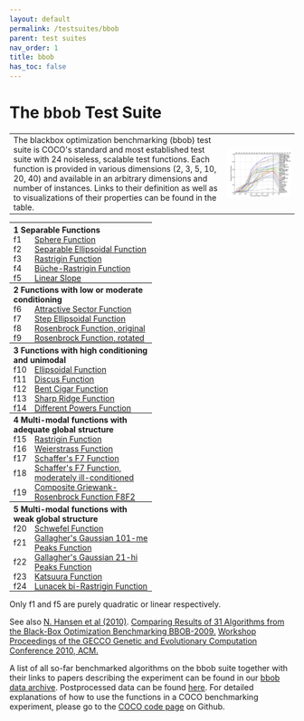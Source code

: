 ```yaml
---
layout: default
permalink: /testsuites/bbob
parent: test suites
nav_order: 1
title: bbob
has_toc: false
---
```



# The <font face="Courier">bbob</font> Test Suite

<table>
	<tr>
		<td style="width=50%">
			The blackbox optimization benchmarking (bbob) test suite is COCO's standard and most established test suite with 24 noiseless, scalable test functions. Each function is provided in various dimensions (2, 3, 5, 10, 20, 40) and available in an arbitrary dimensions and number of instances. Links to their definition as well as to visualizations of their properties can be found in the table.
		</td>
		<td style="padding-top:0px; padding-bottom:0px;">
			<a href="ecdf-bbob.html"><img src="examplefigure_all.png" alt="ECDF of runtimes for 31 algorithms on the bbob suite" width="100%"/></a>
		</td>
	</tr>
</table>

<table align="center" style="width:50%">
<tr>
   <th colspan=2 style="text-align:left; padding-bottom: 0px;">1 Separable Functions</th>
</tr>
<tr>
	<td style="width:5%; padding-top:0px; padding-bottom: 0px;">f1</td><td style="padding-top:0px; padding-bottom:0px;"><a href="https://numbbo.github.io/gforge/downloads/download16.00/bbobdocfunctions.pdf#page=5">Sphere Function</a></td>
</tr><tr>
	<td style="padding-top:0px; padding-bottom:0px;">f2</td><td style="padding-top:0px; padding-bottom:0px;"><a href="https://numbbo.github.io/gforge/downloads/download16.00/bbobdocfunctions.pdf#page=10">Separable Ellipsoidal Function</a></td>
</tr><tr>
	<td style="padding-top:0px; padding-bottom:0px;">f3</td><td style="padding-top:0px; padding-bottom:0px;"><a href="https://numbbo.github.io/gforge/downloads/download16.00/bbobdocfunctions.pdf#page=15">Rastrigin Function</a></td>
</tr><tr>
	<td style="padding-top:0px; padding-bottom:0px;">f4</td><td style="padding-top:0px; padding-bottom:0px;"><a href="https://numbbo.github.io/gforge/downloads/download16.00/bbobdocfunctions.pdf#page=20">Büche-Rastrigin Function</a></td>
</tr><tr>
	<td style="padding-top:0px; padding-bottom:0px;">f5</td><td style="padding-top:0px; padding-bottom:0px;"><a href="https://numbbo.github.io/gforge/downloads/download16.00/bbobdocfunctions.pdf#page=25">Linear Slope</a></td>
</tr>
<tr>
   <th colspan=2 style="text-align:left; padding-bottom: 0px;">2 Functions with low or moderate conditioning</th>
</tr>
<tr>
	<td style="padding-top:0px; padding-bottom:0px;">f6</td><td style="padding-top:0px; padding-bottom:0px;"><a href="https://numbbo.github.io/gforge/downloads/download16.00/bbobdocfunctions.pdf#page=30">Attractive Sector Function</a></td>
</tr><tr>
	<td style="padding-top:0px; padding-bottom:0px;">f7</td><td style="padding-top:0px; padding-bottom:0px;"><a href="https://numbbo.github.io/gforge/downloads/download16.00/bbobdocfunctions.pdf#page=35">Step Ellipsoidal Function</a></td>
</tr><tr>
	<td style="padding-top:0px; padding-bottom:0px;">f8</td><td style="padding-top:0px; padding-bottom:0px;"><a href="https://numbbo.github.io/gforge/downloads/download16.00/bbobdocfunctions.pdf#page=40">Rosenbrock Function, original</a></td>
</tr><tr>
	<td style="padding-top:0px; padding-bottom:0px;">f9</td><td style="padding-top:0px; padding-bottom:0px;"><a href="https://numbbo.github.io/gforge/downloads/download16.00/bbobdocfunctions.pdf#page=45">Rosenbrock Function, rotated</a></td>
</tr>
<tr>
   <th colspan=2 style="text-align:left; padding-bottom: 0px;">3 Functions with high conditioning and unimodal</th>
</tr>
<tr>
	<td style="padding-top:0px; padding-bottom:0px;">f10</td><td style="padding-top:0px; padding-bottom:0px;"><a href="https://numbbo.github.io/gforge/downloads/download16.00/bbobdocfunctions.pdf#page=50">Ellipsoidal Function</a></td>
</tr><tr>
	<td style="padding-top:0px; padding-bottom:0px;">f11</td><td style="padding-top:0px; padding-bottom:0px;"><a href="https://numbbo.github.io/gforge/downloads/download16.00/bbobdocfunctions.pdf#page=55">Discus Function</a></td>
</tr><tr>
	<td style="padding-top:0px; padding-bottom:0px;">f12</td><td style="padding-top:0px; padding-bottom:0px;"><a href="https://numbbo.github.io/gforge/downloads/download16.00/bbobdocfunctions.pdf#page=60">Bent Cigar Function</a></td>
</tr><tr>
	<td style="padding-top:0px; padding-bottom:0px;">f13</td><td style="padding-top:0px; padding-bottom:0px;"><a href="https://numbbo.github.io/gforge/downloads/download16.00/bbobdocfunctions.pdf#page=65">Sharp Ridge Function</a></td>
</tr><tr>
	<td style="padding-top:0px; padding-bottom:0px;">f14</td><td style="padding-top:0px; padding-bottom:0px;"><a href="https://numbbo.github.io/gforge/downloads/download16.00/bbobdocfunctions.pdf#page=70">Different Powers Function</a></td>
</tr>
<tr>
   <th colspan=2 style="text-align:left; padding-bottom: 0px;">4 Multi-modal functions with adequate global structure</th>
</tr>
<tr>
	<td style="padding-top:0px; padding-bottom:0px;">f15</td><td style="padding-top:0px; padding-bottom:0px;"><a href="https://numbbo.github.io/gforge/downloads/download16.00/bbobdocfunctions.pdf#page=75">Rastrigin Function</a></td>
</tr><tr>
	<td style="padding-top:0px; padding-bottom:0px;">f16</td><td style="padding-top:0px; padding-bottom:0px;"><a href="https://numbbo.github.io/gforge/downloads/download16.00/bbobdocfunctions.pdf#page=80">Weierstrass Function</a></td>
</tr><tr>
	<td style="padding-top:0px; padding-bottom:0px;">f17</td><td style="padding-top:0px; padding-bottom:0px;"><a href="https://numbbo.github.io/gforge/downloads/download16.00/bbobdocfunctions.pdf#page=85">Schaffer's F7 Function</a></td>
</tr><tr>
	<td style="padding-top:0px; padding-bottom:0px;">f18</td><td style="padding-top:0px; padding-bottom:0px;"><a href="https://numbbo.github.io/gforge/downloads/download16.00/bbobdocfunctions.pdf#page=90">Schaffer's F7 Function, moderately ill-conditioned</a></td>
</tr><tr>
	<td style="padding-top:0px; padding-bottom:0px;">f19</td><td style="padding-top:0px; padding-bottom:0px;"><a href="https://numbbo.github.io/gforge/downloads/download16.00/bbobdocfunctions.pdf#page=95">Composite Griewank-Rosenbrock Function F8F2</a></td>
</tr>
<tr>
   <th colspan=2 style="text-align:left; padding-bottom: 0px;">5 Multi-modal functions with weak global structure</th>
</tr>
<tr>
	<td style="padding-top:0px; padding-bottom:0px;">f20</td><td style="padding-top:0px; padding-bottom:0px;"><a href="https://numbbo.github.io/gforge/downloads/download16.00/bbobdocfunctions.pdf#page=100">Schwefel Function</a></td>
</tr><tr>
	<td style="padding-top:0px; padding-bottom:0px;">f21</td><td style="padding-top:0px; padding-bottom:0px;"><a href="https://numbbo.github.io/gforge/downloads/download16.00/bbobdocfunctions.pdf#page=105">Gallagher's Gaussian 101-me Peaks Function</a></td>
</tr><tr>
	<td style="padding-top:0px; padding-bottom:0px;">f22</td><td style="padding-top:0px; padding-bottom:0px;"><a href="https://numbbo.github.io/gforge/downloads/download16.00/bbobdocfunctions.pdf#page=110">Gallagher's Gaussian 21-hi Peaks Function</a></td>
</tr><tr>
	<td style="padding-top:0px; padding-bottom:0px;">f23</td><td style="padding-top:0px; padding-bottom:0px;"><a href="https://numbbo.github.io/gforge/downloads/download16.00/bbobdocfunctions.pdf#page=115">Katsuura Function</a></td>
</tr><tr>
	<td style="padding-top:0px; padding-bottom:0px;">f24</td><td style="padding-top:0px; padding-bottom:0px;"><a href="https://numbbo.github.io/gforge/downloads/download16.00/bbobdocfunctions.pdf#page=120">Lunacek bi-Rastrigin Function</a></td>
</tr>
</table>


Only f1 and f5 are purely quadratic or linear respectively.

See also [N. Hansen et al (2010)](https://dl.acm.org/doi/pdf/10.1145/1830761.1830790). [Comparing Results of 31 Algorithms from the Black-Box Optimization Benchmarking BBOB-2009.](https://dl.acm.org/doi/pdf/10.1145/1830761.1830790) [Workshop Proceedings of the GECCO Genetic and Evolutionary Computation Conference 2010, ACM.](https://dl.acm.org/doi/pdf/10.1145/1830761.1830790) 

A list of all so-far benchmarked algorithms on the bbob suite together with their links to papers describing the experiment can be found in our <a href="https://numbbo.github.io/data-archive/bbob/">bbob data archive</a>. Postprocessed data can be found <a href="https://numbbo.github.io/ppdata-archive">here</a>. For detailed explanations of how to use the functions in a COCO benchmarking experiment, please go to the <a href="https://github.com/numbbo/coco">COCO code page</a> on Github.

<link rel="stylesheet" href="{{ '/assets/css/custom.css' | relative_url }}"/>
